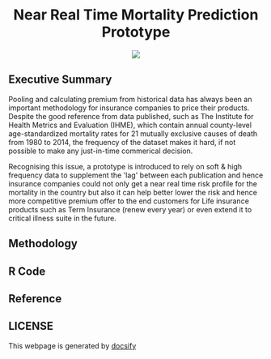 <h1 align="center">Near Real Time Mortality Prediction Prototype</h1>

<p align="center"><img src="https://img.shields.io/badge/Author-Steven%20Chau-blue.svg"></p>

## Executive Summary

Pooling and calculating premium from historical data has always been an important methodology for insurance companies to price their products.  Despite the good reference from data published, such as The Institute for Health Metrics and Evaluation (IHME), which contain annual county-level age-standardized mortality rates for 21 mutually exclusive causes of death from 1980 to 2014, the frequency of the dataset makes it hard, if not possible to make any just-in-time commerical decision. 


Recognising this issue, a prototype is introduced to rely on soft & high frequency data to supplement the 'lag' between each publication and hence insurance companies could not only get a near real time risk profile for the mortality in the country but also it can help better lower the risk and hence more competitive premium offer to the end customers for Life  insurance products such as Term Insurance (renew every year) or even extend it to critical illness suite in the future.


## Methodology 

## R Code

## Reference

## LICENSE

This webpage is generated by [docsify](https://docsify.js.org)
